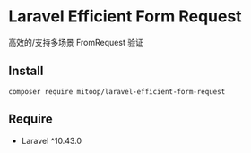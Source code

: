 # Laravel Efficient Form Request
高效的/支持多场景 FromRequest 验证

## Install
```shell
composer require mitoop/laravel-efficient-form-request
```

## Require
- Laravel ^10.43.0
